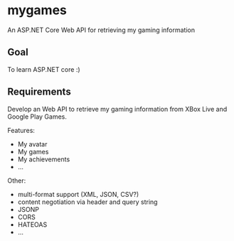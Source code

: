 # mygames
An ASP.NET Core Web API for retrieving my gaming information

## Goal

To learn ASP.NET core :)

## Requirements

Develop an Web API to retrieve my gaming information from XBox Live and Google Play Games.

Features:
* My avatar
* My games
* My achievements
* ...
 
Other:
* multi-format support (XML, JSON, CSV?)
* content negotiation via header and query string
* JSONP
* CORS
* HATEOAS
* ...
